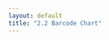 ```yaml
---
layout: default
title: "2.2 Barcode Chart"
---
```


<div>
    <style>
        .chart-example {
            margin: 20px;
            padding: 10px;
            border: solid 1px #babdb6;
        }

        /* Chapter 2 */
        .data-item {
            border: solid 1px black;
            margin: 4px;
            padding: 4px;
            background-color: #eeeeec;
        }
    </style>
</div>


<h1 class="section-title">{{page.title}}</h1>

<h2 class="section-subtitle">Creating the Private Scope</h2>

<script>
    // Barcode Chart
    // -------------

    // We use a closure to create a private scope for the charting
    // function.
    var barcodeChart1 = function() {

        // Definition of the chart variables.
        var width = 600,
            height = 30;

        // Charting function.
        function chart(selection) {
            selection.each(function(data) {
                // Bind the dataset to the svg selection.
                var div = d3.select(this),
                    svg = div.selectAll('svg').data([data]);

                // Create the svg element on enter, and append a
                // background rectangle to it.
                svg.enter()
                    .append('svg')
                    .attr('width', width)
                    .attr('height', height)
                    .append('rect')
                        .attr('width', width)
                        .attr('height', height)
                        .attr('fill', 'white');
            });
        }

        return chart;
    };
</script>

<!-- Container div -->
<div class="chart-example" id="chart-01"></div>

<script>
    // The Dataset.
    var data = ['a', 'b', 'c'];

    // Invoke the Barcode function to get the charting function.
    var barcode01 = barcodeChart1();

    // Create the selection, bind the data and call the chart.
    d3.select('#chart-01').selectAll('div.data-item')
        .data(data)
        .enter()
        .append('div')
        .attr('class', 'data-item')
        .call(barcode01);
</script>


<h2 class="section-subtitle">Adding Accessor Methods</h2>


<script>
    var barcodeChart2 = function() {

        // Chart Variables.
        var width = 600,
            height = 30,
            margin = {top: 5, right: 5, bottom: 5, left: 5};

        function chart(selection) {
            selection.each(function(data) {

                // Bind the dataset to the svg selection.
                var div = d3.select(this),
                    svg = div.selectAll('svg').data([data]);

                // Create the svg element on enter, and append a
                // background rectangle to it.
                svg.enter().append('svg')
                    .attr('width', width)
                    .attr('height', height)
                    .append('rect')
                        .attr('width', width)
                        .attr('height', height)
                        .attr('fill', 'white');
            });
        }

        // Accessor Methods

        // Width
        chart.width = function(value) {
            if (!arguments.length) { return width; }
            width = value;
            // Returns the chart to allow method chaining.
            return chart;
        };

        // Height
        chart.height = function(value) {
            if (!arguments.length) { return height; }
            height = value;
            // Returns the chart to allow method chaining.
            return chart;
        };

        // Margin
        chart.margin = function(value) {
            if (!arguments.length) { return margin; }
            margin = value;
            // Returns the chart to allow method chaining.
            return chart;
        };

        return chart;
    };
</script>

<div class="chart-example" id="chart-02"></div>

<script>
    // Configure the chart variables using the accessors methods.
    var barcode02 = barcodeChart2()
        .width(500)
        .height(30)
        .margin({top: 5, right: 5, bottom: 5, left: 5});

    // Create the selection, bind the data and call the chart.
    d3.select('#chart-02').selectAll('div.data-item')
        .data(data)
        .enter()
        .append('div')
        .attr('class', 'data-item')
        .call(barcode02);
</script>


<h2 class="section-subtitle">SVG Initialization</h2>


<script>
    var barcodeChart3 = function() {

        // Chart variables
        var width = 600,
            height = 30,
            margin = {top: 5, right: 5, bottom: 5, left: 5};

        function chart(selection) {
            selection.each(function(data) {
                // Bind the dataset to the svg selection.
                var div = d3.select(this),
                    svg = div.selectAll('svg').data([data]);

                // Call the chart.svgInit method on enter.
                svg.enter().append('svg').call(chart.svgInit);
            });
        }

        // Initialize the SVG Element
        chart.svgInit = function(svg) {
            // Set the SVG size
            svg
                .attr('width', width)
                .attr('height', height);

            // Create and translate the container group
            var g = svg.append('g')
                .attr('class', 'chart-content')
                .attr('transform', 'translate(' + [margin.top, margin.left] + ')');

            // Add a background rectangle
            g.append('rect')
                .attr('width', width - margin.left - margin.right)
                .attr('height', height - margin.top - margin.bottom)
                .attr('fill', 'white');
        };

        // Accessor Methods

        // Width
        chart.width = function(value) {
            if (!arguments.length) { return width; }
            width = value;
            return chart;
        };

        // Height
        chart.height = function(value) {
            if (!arguments.length) { return height; }
            height = value;
            return chart;
        };

        // Margin
        chart.margin = function(value) {
            if (!arguments.length) { return margin; }
            margin = value;
            return chart;
        };

        return chart;
    };
</script>

<div class="chart-example" id="chart-03"></div>

<script>
    // Invoke the Barcode function to get the charting function.
    var barcode03 = barcodeChart3();

    // Create the selection, bind the data and call the chart
    d3.select('#chart-03').selectAll('div.data-item')
        .data(data)
        .enter()
        .append('div')
        .attr('class', 'data-item')
        .call(barcode03);
</script>


<h2 class="section-subtitle">Adding the Bars</h2>


<script>
    var barcodeChart4 = function() {

        // Chart variables
        var width = 600,
            height = 30,
            margin = {top: 5, right: 5, bottom: 5, left: 5};

        function chart(selection) {
            selection.each(function(data) {

                // Bind the dataset to the svg selection.
                var div = d3.select(this),
                    svg = div.selectAll('svg').data([data]);

                // SVG Initialization.
                svg.enter().append('svg').call(chart.svgInit);

                // Compute the horizontal scale.
                var xScale = d3.time.scale()
                    .domain(d3.extent(data, function(d) { return d.date; }))
                    .range([0, width - margin.left - margin.right]);

                // Select the chart group
                var g = svg.select('g.chart-content');

                // Bind the data to the bars selection.
                var bars = g.selectAll('line')
                    .data(data, function(d) { return d.date; });

                // Append the bars on enter and set its attributes.
                bars.enter().append('line')
                    .attr('x1', function(d) { return xScale(d.date); })
                    .attr('x2', function(d) { return xScale(d.date); })
                    .attr('y1', 0)
                    .attr('y2', height - margin.top - margin.bottom)
                    .attr('stroke', '#000')
                    .attr('stroke-opacity', 0.5);
            });
        }

        // Initialize the SVG Element
        chart.svgInit = function(svg) {
            // Set the SVG size
            svg
                .attr('width', width)
                .attr('height', height);

            // Create and translate the container group
            var g = svg.append('g')
                .attr('class', 'chart-content')
                .attr('transform', 'translate(' + [margin.top, margin.left] + ')');

            // Add a background rectangle
            g.append('rect')
                .attr('width', width - margin.left - margin.right)
                .attr('height', height - margin.top - margin.bottom)
                .attr('fill', 'white');
        };

        // Accessor Methods

        // Width
        chart.width = function(value) {
            if (!arguments.length) { return width; }
            width = value;
            return chart;
        };

        // Height
        chart.height = function(value) {
            if (!arguments.length) { return height; }
            height = value;
            return chart;
        };

        // Margin
        chart.margin = function(value) {
            if (!arguments.length) { return margin; }
            margin = value;
            return chart;
        };

        return chart;
    };
</script>

<script>
    // Data Generation Functions
    // -------------------------

    // Compute a random interval using an Exponential Distribution of
    // parameter lambda = (1 / avgSeconds).
    function randomInterval(avgSeconds) {
        return Math.floor(-Math.log(Math.random()) * 1000 * avgSeconds);
    };

    // Create or extend an array of increasing dates by adding a random
    // time interval using an exponential distribution.
    function addData(data, numItems, avgSeconds) {
        // Compute the most recent time in the data array. If the array is
        // empty, uses the current time.
        var n = data.length,
            t = (n > 0) ? data[n - 1].date : new Date();

        // Append items with increasing times in the data array.
        for (var k = 0; k < numItems; k += 1) {
            t = new Date(t.getTime() + randomInterval(avgSeconds));
            data.push({date: t});
        }

        return data;
    }
</script>

<div class="chart-example" id="chart-04"></div>

<script>
    //  Generate a random dataset with dates.
    var data = addData([], 150, 300);

    // Get the barcode chart
    var barcode04 = barcodeChart4();

    // Create the selection, bind the data and call the chart.
    d3.select('#chart-04').selectAll('div.data-item')
        .data([data])
        .enter()
        .append('div')
        .attr('class', 'data-item')
        .call(barcode04);
</script>


<h2 class="section-subtitle">Setting the Date Accessor</h2>


<script>
    var barcodeChart5 = function() {

        // Chart variables
        var width = 600,
            height = 30,
            margin = {top: 5, right: 5, bottom: 5, left: 5};

        var value = function(d) { return d.date; };

        function chart(selection) {
            selection.each(function(data) {

                // Bind the dataset to the svg selection.
                var div = d3.select(this),
                    svg = div.selectAll('svg').data([data]);

                // SVG Initialization.
                svg.enter().append('svg').call(chart.svgInit);

                // Compute the horizontal scale.
                var xScale = d3.time.scale()
                    .domain(d3.extent(data, value))
                    .range([0, width - margin.left - margin.right]);

                // Select the chart group.
                var g = svg.select('g.chart-content');

                // Bind the data to the bars selection.
                var bars = g.selectAll('line').data(data, value);

                // Create the bars on enter and set their attributes.
                bars.enter().append('line')
                    .attr('x1', function(d) { return xScale(value(d)); })
                    .attr('x2', function(d) { return xScale(value(d)); })
                    .attr('y1', 0)
                    .attr('y2', height - margin.top - margin.bottom)
                    .attr('stroke', '#000')
                    .attr('stroke-opacity', 0.5);
            });
        }

        // Initialize the SVG Element
        chart.svgInit = function(svg) {
            // Set the SVG size
            svg
                .attr('width', width)
                .attr('height', height);

            // Create and translate the container group
            var g = svg.append('g')
                .attr('class', 'chart-content')
                .attr('transform', 'translate(' + [margin.top, margin.left] + ')');

            // Add a background rectangle
            g.append('rect')
                .attr('width', width - margin.left - margin.right)
                .attr('height', height - margin.top - margin.bottom)
                .attr('fill', 'white');
        };

        // Accessor Methods

        // Width
        chart.width = function(value) {
            if (!arguments.length) { return width; }
            width = value;
            return chart;
        };

        // Height
        chart.height = function(value) {
            if (!arguments.length) { return height; }
            height = value;
            return chart;
        };

        // Margin
        chart.margin = function(value) {
            if (!arguments.length) { return margin; }
            margin = value;
            return chart;
        };

        // Date Accessor Method
        chart.value = function(accessorFunction) {
            if (!arguments.length) { return value; }
            value = accessorFunction;
            return chart;
        };

        return chart;
    };
</script>

<div class="chart-example" id="chart-05"></div>

<script>
    // Get the charting function and set the date accessor function.
    var barcode05 = barcodeChart5()
        .value(function(d) { return d.date; });

    // Create the selection, bind the data and call the chart.
    d3.select('#chart-05').selectAll('div.data-item')
        .data([data])
        .enter()
        .append('div')
        .attr('class', 'data-item')
        .call(barcode05);
</script>


<h2 class="section-subtitle">Fixing the Time Interval</h2>


<script>
    var barcodeChart6 = function() {

        // Chart variables
        var width = 600,
            height = 30,
            margin = {top: 5, right: 5, bottom: 5, left: 5};

        // Default Date Accessor.
        var value = function(d) { return d.date; };

        // Default time interval.
        var timeInterval = d3.time.day;

        function chart(selection) {
            selection.each(function(data) {

                // Bind the dataset to the svg selection.
                var div = d3.select(this),
                    svg = div.selectAll('svg').data([data]);

                // SVG Initialization.
                svg.enter().append('svg').call(chart.svgInit);

                // Compute the time interval extent.
                var lastDate = d3.max(data, value),
                    firstDate = timeInterval.offset(lastDate, -1);

                // Compute the horizontal scale.
                var xScale = d3.time.scale()
                    .domain([firstDate, lastDate])
                    .range([0, width - margin.left - margin.right]);

                // Select the chart group.
                var g = svg.select('g.chart-content');

                // Bind the data to the bars selection.
                var bars = g.selectAll('line').data(data, value);

                // Create the bars on enter and set their attributes.
                bars.enter().append('line')
                    .attr('x1', function(d) { return xScale(value(d)); })
                    .attr('x2', function(d) { return xScale(value(d)); })
                    .attr('y1', 0)
                    .attr('y2', height - margin.top - margin.bottom)
                    .attr('stroke', '#000')
                    .attr('stroke-opacity', 0.5);
            });
        }

        // Initialize the SVG Element
        chart.svgInit = function(svg) {
            // Set the SVG size
            svg
                .attr('width', width)
                .attr('height', height);

            // Create and translate the container group
            var g = svg.append('g')
                .attr('class', 'chart-content')
                .attr('transform', 'translate(' + [margin.top, margin.left] + ')');

            // Add a background rectangle
            g.append('rect')
                .attr('width', width - margin.left - margin.right)
                .attr('height', height - margin.top - margin.bottom)
                .attr('fill', 'white');
        };

        // Accessor Methods

        // Width
        chart.width = function(value) {
            if (!arguments.length) { return width; }
            width = value;
            return chart;
        };

        // Height
        chart.height = function(value) {
            if (!arguments.length) { return height; }
            height = value;
            return chart;
        };

        // Margin
        chart.margin = function(value) {
            if (!arguments.length) { return margin; }
            margin = value;
            return chart;
        };

        // Date Accessor
        chart.value = function(accessorFunction) {
            if (!arguments.length) { return value; }
            value = accessorFunction;
            return chart;
        };

        // Time Interval
        chart.timeInterval = function(value) {
            if (!arguments.length) { return timeInterval; }
            timeInterval = value;
            return chart;
        };

        return chart;
    };
</script>

<div class="chart-example" id="chart-06"></div>

<script>
    // Get the charting function and set the time interval.
    var barcode06 = barcodeChart6()
        .timeInterval(d3.time.day);

    // Create the selection, bind the data and call the chart.
    d3.select('#chart-06').selectAll('div.data-item')
        .data([data])
        .enter()
        .append('div')
        .attr('class', 'data-item')
        .call(barcode06);
</script>


<h2 class="section-subtitle">Updating the Chart</h2>


<script>
    var barcodeChart7 = function() {

        // Chart variables
        var width = 600,
            height = 30,
            margin = {top: 5, right: 5, bottom: 5, left: 5};

        // Default Date Accessor.
        var value = function(d) { return d.date; };

        // Default time interval.
        var timeInterval = d3.time.day;

        function chart(selection) {
            selection.each(function(data) {
                // Bind the dataset to the svg selection.
                var div = d3.select(this),
                    svg = div.selectAll('svg').data([data]);

                // SVG Initialization.
                svg.enter().append('svg').call(chart.svgInit);

                // Compute the time interval extent.
                var lastDate = d3.max(data, value),
                    firstDate = timeInterval.offset(lastDate, -1);

                // Compute the horizontal scale
                var xScale = d3.time.scale()
                    .domain([firstDate, lastDate])
                    .range([0, width - margin.left - margin.right]);

                // Select the chart group
                var g = svg.select('g.chart-content');

                // Bind the data
                var bars = g.selectAll('line')
                    .data(data, value);

                // Create the bars on enter
                bars.enter().append('line')
                    .attr('x1', function(d) { return xScale(value(d)); })
                    .attr('x2', function(d) { return xScale(value(d)); })
                    .attr('y1', 0)
                    .attr('y2', height - margin.top - margin.bottom)
                    .attr('stroke', '#000')
                    .attr('stroke-opacity', 0.5);

                // Update the position of the bars.
                bars.transition()
                    .duration(300)
                    .attr('x1', function(d) { return xScale(value(d)); })
                    .attr('x2', function(d) { return xScale(value(d)); });
            });
        }

        // Initialize the SVG Element
        chart.svgInit = function(svg) {
            // Set the SVG size
            svg
                .attr('width', width)
                .attr('height', height);

            // Create and translate the container group
            var g = svg.append('g')
                .attr('class', 'chart-content')
                .attr('transform', 'translate(' + [margin.top, margin.left] + ')');

            // Add a background rectangle
            g.append('rect')
                .attr('width', width - margin.left - margin.right)
                .attr('height', height - margin.top - margin.bottom)
                .attr('fill', 'white');
        };

        // Accessor Methods

        // Width
        chart.width = function(value) {
            if (!arguments.length) { return width; }
            width = value;
            return chart;
        };

        // Height
        chart.height = function(value) {
            if (!arguments.length) { return height; }
            height = value;
            return chart;
        };

        // Margin
        chart.margin = function(value) {
            if (!arguments.length) { return margin; }
            margin = value;
            return chart;
        };

        // Date Accessor
        chart.value = function(accessorFunction) {
            if (!arguments.length) { return value; }
            value = accessorFunction;
            return chart;
        };

        // Time Interval
        chart.timeInterval = function(value) {
            if (!arguments.length) { return timeInterval; }
            timeInterval = value;
            return chart;
        };

        return chart;
    };
</script>

<button id="btn-update-07" class="btn btn-default btn-sm">Add data</button>
<div class="chart-example" id="chart-07"></div>

<script>
    // Copy the data array and create an instance of the chart function.
    var data07 = addData([], 150, 3 * 60),
        barcode07 = barcodeChart7();

    // Create the selection, bind the data and call the chart.
    d3.select('#chart-07').selectAll('div.data-item')
        .data([data07])
        .enter()
        .append('div')
        .attr('class', 'data-item')
        .call(barcode07);

    // Add a callback to the button click event.
    d3.select('#btn-update-07')
        .on('click', function() {
            // Add more random data to the dataset.
            data07 = addData(data07, 30, 3 * 60);

            // Rebind the data-item selection with the updated dataset.
            d3.select('#chart-07').selectAll('div.data-item')
                .data([data07])
                .call(barcode07);
        });
</script>


<h2 class="section-subtitle">Fixing the Transition</h2>


<script>
    var barcodeChart8 = function() {

        // Chart variables
        var width = 600,
            height = 30,
            margin = {top: 5, right: 5, bottom: 5, left: 5};

        // Default Date Accessor.
        var value = function(d) { return d.date; };

        // Default time interval.
        var timeInterval = d3.time.day;

        function chart(selection) {
            selection.each(function(data) {

                // Bind the dataset to the svg selection.
                var div = d3.select(this),
                    svg = div.selectAll('svg').data([data]);

                // SVG Initialization.
                svg.enter().append('svg').call(chart.svgInit);

                // Select the chart group and the lines in that group
                var g = svg.select('g.chart-content'),
                    lines = g.selectAll('line');

                // Compute the most recent date from the dataset
                var lastDate = d3.max(data, value);

                // Replace the lastDate with the most recent date of the
                // dataset before the update, if the selection is not empty.
                lastDate = lines.empty() ? lastDate : d3.max(lines.data(), value);

                // Compute the date of the lastDate minus the time interval.
                var firstDate = timeInterval.offset(lastDate, -1);

                // Compute the horizontal scale with the previous dataset values.
                var xScale = d3.time.scale()
                    .domain([firstDate, lastDate])
                    .range([0, width - margin.left - margin.right]);

                // Bind the updated data to the bars.
                var bars = g.selectAll('line').data(data, value);

                // Create the bars on enter and set their position.
                bars.enter().append('line')
                    .attr('x1', function(d) { return xScale(value(d)); })
                    .attr('x2', function(d) { return xScale(value(d)); })
                    .attr('y1', 0)
                    .attr('y2', height - margin.top - margin.bottom)
                    .attr('stroke', '#000')
                    .attr('stroke-opacity', 0.5);

                // Update the scale with the new dataset.
                lastDate = d3.max(data, value);
                firstDate = timeInterval.offset(lastDate, -1);
                xScale.domain([firstDate, lastDate]);

                // Update the position of the bars, with the updated scale.
                bars.transition()
                    .duration(300)
                    .attr('x1', function(d) { return xScale(value(d)); })
                    .attr('x2', function(d) { return xScale(value(d)); });
            });
        }

        // Initialize the SVG Element
        chart.svgInit = function(svg) {
            // Set the SVG size
            svg
                .attr('width', width)
                .attr('height', height);

            // Create and translate the container group
            var g = svg.append('g')
                .attr('class', 'chart-content')
                .attr('transform', 'translate(' + [margin.top, margin.left] + ')');

            // Add a background rectangle
            g.append('rect')
                .attr('width', width - margin.left - margin.right)
                .attr('height', height - margin.top - margin.bottom)
                .attr('fill', 'white');
        };

        // Accessor Methods

        // Width
        chart.width = function(value) {
            if (!arguments.length) { return width; }
            width = value;
            return chart;
        };

        // Height
        chart.height = function(value) {
            if (!arguments.length) { return height; }
            height = value;
            return chart;
        };

        // Margin
        chart.margin = function(value) {
            if (!arguments.length) { return margin; }
            margin = value;
            return chart;
        };

        // Date Accessor
        chart.value = function(accessorFunction) {
            if (!arguments.length) { return value; }
            value = accessorFunction;
            return chart;
        };

        // Time Interval
        chart.timeInterval = function(value) {
            if (!arguments.length) { return timeInterval; }
            timeInterval = value;
            return chart;
        };

        return chart;
    };
</script>

<button id="btn-update-08"  class="btn btn-default btn-sm">Add data</button>
<div class="chart-example" id="chart-08"></div>

<script>
    // Create a random data array and  an instance of the chart function.
    var data08 = addData([], 150, 3 * 60),
        barcode08 = barcodeChart8();

    // Create the selection, bind the data and call the chart.
    d3.select('#chart-08').selectAll('div.data-item')
        .data([data08])
        .enter()
        .append('div')
        .attr('class', 'data-item')
        .call(barcode08);

    // Add a callback to the button click event.
    d3.select('#btn-update-08')
        .on('click', function() {
            // Add more random data to the dataset.
            data08 = addData(data08, 30, 2 * 60);

            // Rebind the data-item selection with the updated dataset.
            d3.select('#chart-08').selectAll('div.data-item')
                .data([data08])
                .call(barcode08);
        });

</script>


<h2 class="section-subtitle">Removing the Bars</h2>

<script>
    var barcodeChart9 = function() {

        // Chart Variables.
        var width = 600,
            height = 30,
            margin = {top: 5, right: 5, bottom: 5, left: 5};

        // Default Date Accessor.
        var value = function(d) { return d.date; };

        // Default time interval.
        var timeInterval = d3.time.day;

        function chart(selection) {
            selection.each(function(data) {

                // Bind the dataset to the svg selection.
                var div = d3.select(this),
                    svg = div.selectAll('svg').data([data]);

                // SVG Initialization.
                svg.enter().append('svg').call(chart.svgInit);

                // Select the chart group and the lines in that group
                var g = svg.select('g.chart-content'),
                    lines = g.selectAll('line');

                // Compute the most recent date from the dataset
                var lastDate = d3.max(data, value);

                // Replace the lastDate with the most recent date of the
                // dataset before the update, if the selection is not empty.
                lastDate = lines.empty() ? lastDate : d3.max(lines.data(), value);

                // Compute the date of the lastDate minus the time interval.
                var firstDate = timeInterval.offset(lastDate, -1);

                // Compute the horizontal scale with the previous dataset values.
                var xScale = d3.time.scale()
                    .domain([firstDate, lastDate])
                    .range([0, width - margin.left - margin.right]);

                // Bind the updated data to the bars.
                var bars = g.selectAll('line').data(data, value);

                // Create the bars on enter and set their position.
                bars.enter().append('line')
                    .attr('x1', function(d) { return xScale(value(d)); })
                    .attr('x2', function(d) { return xScale(value(d)); })
                    .attr('y1', 0)
                    .attr('y2', height - margin.top - margin.bottom)
                    .attr('stroke', '#000')
                    .attr('stroke-opacity', 0.5);

                // Update the scale with the new dataset
                lastDate = d3.max(data, value);
                firstDate = timeInterval.offset(lastDate, -1);
                xScale.domain([firstDate, lastDate]);

                // Update the position of the bars, with the updated scale.
                bars.transition()
                    .duration(300)
                    .attr('x1', function(d) { return xScale(value(d)); })
                    .attr('x2', function(d) { return xScale(value(d)); });

                // Remove the bars that don't have corresponding data items.
                bars.exit().transition()
                    .duration(300)
                    .attr('stroke-opacity', 0)
                    .remove();
            });
        }

        // Initialize the SVG Element
        chart.svgInit = function(svg) {
            // Set the SVG size
            svg
                .attr('width', width)
                .attr('height', height);

            // Create and translate the container group
            var g = svg.append('g')
                .attr('class', 'chart-content')
                .attr('transform', 'translate(' + [margin.top, margin.left] + ')');

            // Add a background rectangle
            g.append('rect')
                .attr('width', width - margin.left - margin.right)
                .attr('height', height - margin.top - margin.bottom)
                .attr('fill', 'white');
        };

        // Accessor Methods

        // Width
        chart.width = function(value) {
            if (!arguments.length) { return width; }
            width = value;
            return chart;
        };

        // Height
        chart.height = function(value) {
            if (!arguments.length) { return height; }
            height = value;
            return chart;
        };

        // Margin
        chart.margin = function(value) {
            if (!arguments.length) { return margin; }
            margin = value;
            return chart;
        };

        // Date Accessor
        chart.value = function(accessorFunction) {
            if (!arguments.length) { return value; }
            value = accessorFunction;
            return chart;
        };

        // Time Interval
        chart.timeInterval = function(value) {
            if (!arguments.length) { return timeInterval; }
            timeInterval = value;
            return chart;
        };

        return chart;
    };
</script>

<button id="btn-update-09" class="btn btn-default btn-sm">Add data</button>
<button id="btn-remove-09" class="btn btn-default btn-sm">Remove data</button>
<div class="chart-example" id="chart-09"></div>

<script>
    // Create a random data array and  an instance of the chart function.
    var data09 = addData([], 150, 3 * 60),
        barcode09 = barcodeChart9();

    // Create the selection, bind the data and call the chart.
    d3.select('#chart-09').selectAll('div.data-item')
        .data([data09])
        .enter()
        .append('div')
        .attr('class', 'data-item')
        .call(barcode09);

    // Create the callback for the add data button.
    d3.select('#btn-update-09')
        .on('click', function() {
            // Adds 30 data items to the array.
            data09 = addData(data09, 30, 3 * 60);

            // Rebinds the updated dataset.
            d3.select('#chart-09').selectAll('div.data-item')
                .data([data09])
                .call(barcode09);
        });

    // Binds a callback to the remove button
    d3.select('#btn-remove-09')
        .on('click', function() {
            // Remove 10 items, if there are more than ten in the array.
            if (data09.length > 10) {
                data09 = data09.slice(10, data09.length);
            }

            // Rebinds the updated dataset.
            d3.select('#chart-09').selectAll('div.data-item')
                .data([data09])
                .call(barcode09);
        });
</script>